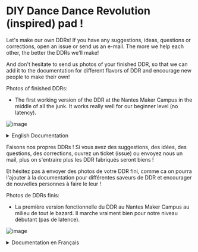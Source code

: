 # DIY Dance Dance Revolution (inspired) pad !


Let's make our own DDRs!
If you have any suggestions, ideas, questions or corrections, open an issue or send us an e-mail. The more we help each other, the better the DDRs we'll make!

And don't hesitate to send us photos of your finished DDR, so that we can add it to the documentation for different flavors of DDR and encourage new people to make their own!

Photos of finished DDRs: 

- The first working version of the DDR at the Nantes Maker Campus in the middle of all the junk. It works really well for our beginner level (no latency).

![image](https://github.com/user-attachments/assets/d993d4aa-2651-4f5b-9c55-d98638f8bf16)

<details> <summary>English Documentation</summary>
  
## Game software

To be able to play a DDR game, you need software that serves as the game. The one I used is [itgmania](https://www.itgmania.com/) but [stepmania](https://www.stepmania.com/) should work too. Install the one of your choice and run a game to see if it works properly (by playing with the keyboard's directional arrows).

![image](https://github.com/user-attachments/assets/769ceec6-9dec-42e0-90fe-56b5d476b1ff)

## USB arcade encoder

The most important component is the one that will make the pad (what you're going to step on) communicate with the computer so that it can tell it which arrow to press.
The two easiest options are : 
- a [USB arcade encoder]([https://www.ebay.com/itm/133163133451?itmprp=ck](https://www.ebay.com/itm/133163133451?itmprp=cksum%3A133163133451e007b8d0f3d14994b8030d134ee26497%7Cenc%3AAQAJAAABYMSBbt5JfLmj%252BdlAgetRxKsk9uNZiEHlB3hfttt0hmv1%252BpJoUCdSpe1JVf49yGC5tKtQ3g6HKD95AS2%252Bj%252BzdEev%252BQFVLBEv0%252FCdcgJMGFwLFhJ53WzLi3lqhEgvTYlFP2n6dii0kr%252BCTa3CZ07LoBuz1bIWF0E36UoD6Bg5wn9NHEbrtr8LCCZo7D2G7QFE2tU%252BgmskmJjQcEt38U8n3vZsRhwFqvi0NvXASBtDk8gMZQb%252FFHv2RJref%252FQNDsgRmSpZyfIAhV91ozNZLIXKqzGcR3PxoKrmLGvfoRSCLVMdXhwf4sEn2%252BBliRxkdirfad2y3d5IEWpKMLk3jcst7a8AoqvCRMio0Pu36K2YGqBcKHCFru45UG31HTXr6Y%252BBge0rzwG0aOGLbCa4xCdcnzYUNXazCn4xWNNnpeBtGUwyIvbTjh9hYmUsJvVwIpulV3MTIYWKsHE1bTtU0GPHcWFk%253D%7Campid%3APL_CLK%7Cclp%3A2332490&itmmeta=01HV44EGGQ89AKT6VV3G4BBDRD)), it's a card that's detected as a controller, so it's very easy to use. (the cable option is handy because you can just remove and add players by unplugging the associated cables easily)
- an old keyboard circuit (but we didn't test it)
- an Arduino (but more expensive and we didn't do it)
- a Makey Makey (more expensive and we didn't do it either)
![image](https://github.com/user-attachments/assets/418a8db9-dc3a-419f-a7c2-1c7f5b034cee)
![0](https://github.com/user-attachments/assets/121c5a22-0077-43fb-af21-6da257c28ca6)

The ports on the bottom of the board are easily detected by the software, so there are enough ports for two players! (The software supports both two-pad and two-player game modes).

The USB arcade encoder is plugged directly into the PC via the USB cable. Normally, it will be correctly detected (automatically).
To test whether it's working correctly, launch the software you've chosen, go to the settings in the area for testing detected keys and make two ends of a wire from the same button join together.
It will either display one of the arrows, or it will put text `"key name" (not mapped)`, in which case you'll have to go to the menu to add new keys (it's better to change unmapped keys to avoid getting stuck).
When you change something in the game parameters, exit the parameters using the menu buttons (exit or save and exit), as escape will not save your changes.

![image](https://github.com/user-attachments/assets/6cfe0f48-c5de-4ed0-87d9-98e003e9546c)
![image](https://github.com/user-attachments/assets/1cae8f71-b3ce-4bc9-b902-740c40c8a82d)
![image](https://github.com/user-attachments/assets/6950f926-b35d-4f01-9f01-d6247a45fac9)

# Pad

The purpose of the pad is to detect which arrows the user presses and transmit this information to the USB arcade encoder.
The usb arcade encoder detects its "directional arrow" inputs/buttons as either "key pressed" or "key released".
These two states correspond to whether or not electrical current is flowing between the two input/button wires.
Our aim is therefore to use each of the arrows on our DDR to make the electric current flow when the player has his foot on it, and not otherwise.
It's the same principle as a normal button. We'd also like there to be a minimum latency between the moment the player places his foot on the arrow and the moment the button is detected as being pressed (when the current flows).

The solution we came up with was to separate the plate into two conductive parts, each connected to one of the wires, and to put a conductive material under the player's foot so that he connects the two conductive parts of the plate when he puts his foot on it.
To enable him to press down on the plate in as many places as possible, the separation of the two conductive parts is crenellated, so that whatever the position of his foot, he has both parts under his foot.

![image](https://github.com/user-attachments/assets/10996519-3ac3-458b-b5ed-dbb8aa09ce66)
![image](https://github.com/user-attachments/assets/5145885e-146f-4232-adfa-ec0906b482b8)
![image](https://github.com/user-attachments/assets/4c3dd4a7-a7ff-4d32-8739-816a6ef5a67d)


The conductive material we've chosen is kitchen aluminum glued with varnish-glue to a sheet of agglomerated wood (for laser cutting). Note that only one side of the kitchen aluminum is conductive! We've reinforced the edges of the aluminum with adhesive tape to prevent it from peeling off at the edges.
But with intensive use, the aluminum is in danger of crumbling. We don't yet have a more effective solution to this problem.
One potential solution would be to use thicker aluminum, but cutting it would be much harder and the budget would be higher too.

To connect the USB encoder wire to the plate, we soldered the wire to copper tape, then taped the conductive part of the copper tape to the aluminum.
Because aluminum doesn't adhere to solder. This solution was rather simple and functional.
Its drawbacks are that you have to buy copper tape and that the copper tape tears.
At Nantes Maker Campus 2024, people got their feet caught in the wires, so the tape sometimes tore.

The solution we chose for the conductive material under the player's foot was to make a strip of cardboard that could be hooked to a foot with desoldering braid wrapped around it.
The solution was practical in that it could be adapted to different foot sizes (which worked very well at the Nantes Maker Campus 2024).
But after three days of intense DDR the braid started to break, as it's not very well adapted to intensive trampling.
We've replaced it with a wider braid (see photo), but it too will probably break (it did).
So this problem is still with us, and the main flaw in this design at the moment.

Here's the shoe after intensive outdoor use at the Nantes Maker Campus (hence its color):
![0](https://github.com/user-attachments/assets/31332251-a55e-4656-88ec-579c0ba25ddb)

The small cut-outs are oriented towards the player's ankle when the liner is around the foot, so that it adapts better to the shape of the foot and is more comfortable.

## Songs

Song packs can be found on the Internet, for example on (according to reddit): https://www.stepmaniaonline.net/ https://zenius-i-vanisher.com/v5.2/simfiles.php?category=simfiles https://docs.google.com/spreadsheets/d/1F1IURV1UAYiICTLhAOKIJfwUN1iG12ZOufHZuDKiP48/htmlview
The software is rather capricious when it comes to song packs. You have to unzip them into the game's Songs folder and make sure that no song folder is directly in Songs.
They must all be in a pack (a folder), which in turn must be in Songs.

That's it for the DDR, if we've forgotten any info, or you've got any problems, let us know! (open an issue here: https://github.com/Eliyaan/DDR-documentation/issues by clicking on the green button, or send us an e-mail)

Thank you for your interest in our project, and we hope it has inspired you to do your own!
</details>






Faisons nos propres DDRs !
Si vous avez des suggestions, des idées, des questions, des corrections, ouvrez un ticket (issue) ou envoyez nous un mail, plus on s'entraire plus les DDR fabriqués seront biens !

Et hésitez pas à envoyer des photos de votre DDR fini, comme ca on pourra l'ajouter à la documentation pour différentes saveurs de DDR et encourager de nouvelles personnes à faire le leur !

Photos de DDRs finis: 

- La première version fonctionnelle du DDR au Nantes Maker Campus au milieu de tout le bazard. Il marche vraiment bien pour notre niveau débutant (pas de latence).

![image](https://github.com/user-attachments/assets/d993d4aa-2651-4f5b-9c55-d98638f8bf16)

<details> <summary>Documentation en Français</summary>
  
## Logiciel du jeu

Pour pouvoir jouer à un jeu de DDR, il faut un logiciel qui sert de jeu. Celui que j'ai utilisé est [itgmania](https://www.itgmania.com/) mais [stepmania](https://www.stepmania.com/) devrait marcher aussi. Installez celui de votre choix et lancez une partie pour tester si ca fonctionne correctement (en jouant avec les fleches directionnelles du clavier).

![image](https://github.com/user-attachments/assets/769ceec6-9dec-42e0-90fe-56b5d476b1ff)

## USB arcade encoder

Le composant le plus important est celui qui va faire communiquer le pad (ce sur quoi on va marcher) avec l'ordinateur pour qu'il puisse lui dire sur quelle fleche on appuie.
Les deux options les plus faciles sont : 
- un [USB arcade encoder](https://www.ebay.com/itm/133163133451?itmprp=cksum%3A133163133451e007b8d0f3d14994b8030d134ee26497%7Cenc%3AAQAJAAABYMSBbt5JfLmj%252BdlAgetRxKsk9uNZiEHlB3hfttt0hmv1%252BpJoUCdSpe1JVf49yGC5tKtQ3g6HKD95AS2%252Bj%252BzdEev%252BQFVLBEv0%252FCdcgJMGFwLFhJ53WzLi3lqhEgvTYlFP2n6dii0kr%252BCTa3CZ07LoBuz1bIWF0E36UoD6Bg5wn9NHEbrtr8LCCZo7D2G7QFE2tU%252BgmskmJjQcEt38U8n3vZsRhwFqvi0NvXASBtDk8gMZQb%252FFHv2RJref%252FQNDsgRmSpZyfIAhV91ozNZLIXKqzGcR3PxoKrmLGvfoRSCLVMdXhwf4sEn2%252BBliRxkdirfad2y3d5IEWpKMLk3jcst7a8AoqvCRMio0Pu36K2YGqBcKHCFru45UG31HTXr6Y%252BBge0rzwG0aOGLbCa4xCdcnzYUNXazCn4xWNNnpeBtGUwyIvbTjh9hYmUsJvVwIpulV3MTIYWKsHE1bTtU0GPHcWFk%253D%7Campid%3APL_CLK%7Cclp%3A2332490&itmmeta=01HV44EGGQ89AKT6VV3G4BBDRD), une carte qui est détectée comme une manette donc c'est très facile à gérer. (l'option avec les cables est pratique car on peut juste enlever et ajouter des joueurs en débranchant les cables associés facilement)
- un vieux circuit électronique de clavier (mais on n'a pas testé)
- une Arduino (mais plus cher et on ne l'a pas fait)
- un Makey Makey (plus cher et on ne l'a pas fait non plus)

![image](https://github.com/user-attachments/assets/418a8db9-dc3a-419f-a7c2-1c7f5b034cee)
![0](https://github.com/user-attachments/assets/121c5a22-0077-43fb-af21-6da257c28ca6)

Les ports du bas de la carte sont facilement détectés par les logiciels, donc il y a suffisament de ports pour pouvoir jouer à deux ! (les logiciels supportent le jeu à deux pad et le jeu à deux joueurs)

L'USB arcade encoder se branche avec le cable USB sur le PC directement. Normalement il sera correctement détecté (automatiquement).
Pour tester si il fonctionne correctement, lancez le logiciel choisi, allez dans les paramètres dans l'endroit pour tester les touches détectées et faites se joindre deux bouts d'un fil d'un même bouton.
Il affichera soit une des flèches soit il mettra du texte `"nom de la touche" (not mapped)` et dans ce cas là il faudra aller dans le menu pour ajouter des nouvelles touches (il vaut mieux changer les cases vides pour éviter d'être coincé).
Quand vous changez quelque chose dans les parametres du jeu, sortez des parametres avec les boutons des menus (bouton exit ou save and exit) car faire échap ne sauvegardera pas vos changements.

![image](https://github.com/user-attachments/assets/6cfe0f48-c5de-4ed0-87d9-98e003e9546c)
![image](https://github.com/user-attachments/assets/1cae8f71-b3ce-4bc9-b902-740c40c8a82d)
![image](https://github.com/user-attachments/assets/6950f926-b35d-4f01-9f01-d6247a45fac9)

# Pad

Le but du pad est de détecter sur quelles flèches l'utilisateur appuie et transmettre cette info à l'USB arcade encoder.
L'usb arcade encoder détecte ses entrées/boutons "flèches directionnelles" soit en "touche appuyée" soit en "touche lachée".
Ces deux états correspondent à se le courant électrique passe entre les deux fils de l'entrée/bouton ou pas.
Notre but est donc qu'avec chacune des flèches de notre DDR on fasse passer le courant électrique quand le joueur a le pieds dessus et pas sinon.
C'est le même principe qu'un bouton normal. On voudrait aussi qu'il y ait un minimum de latence entre le moment où le joueur pose son pied sur la flèche et le moment où le bouton est détecté comme appuyé (quand le courant passe).

La solution que l'on a trouvé était de séparer la plaque en deux partie conductrices connectées chacun à un des fils et de mettre un matériau conducteur sous le pied du joueur pour qu'il connecte les deux parties conductrices de la plaque quand il met le pied dessus.
Pour qu'il puisse appuyer à un maximum d'endroit sur la plaque, la séparation des deux parties conductrices est en forme de créneaux pour que peu importe la position du pied, il y ai les deux parties sous son pied.

![image](https://github.com/user-attachments/assets/10996519-3ac3-458b-b5ed-dbb8aa09ce66)
![image](https://github.com/user-attachments/assets/5145885e-146f-4232-adfa-ec0906b482b8)
![image](https://github.com/user-attachments/assets/4c3dd4a7-a7ff-4d32-8739-816a6ef5a67d)


Le matériau conducteur que l'on avait choisi est de l'aluminium de cuisine collé au vernis-colle sur une plaque de bois agloméré (pour découpe laser). Attention une seule des faces des l'aluminium de cuisine est conductrice ! On a renforcé les bords de l'aluminum en collant du scotch dessus pour éviter qu'il s'arrache/se décolle par les bords. 
Mais à force d'utilisation intensive l'aluminium risque de s'effritter. Nous n'avons pas encore de solution plus efficace pour ce problème. 
Une solution potentielle serait de mettre de l'aluminium plus épais mais le découper serait bien plus dur et le budjet serait plus important aussi.

Pour relier le fil de l'USB encoder à la plaque, on avait soudé le fil sur du scotch cuivre puis scotché la partie conductrice du scotch cuivre sur l'aluminium.
Car l'aluminium n'adhère pas aux soudure. Cette solution était plutot simple et fonctionnelle.
Ses défauts sont de devoir acheter du scotch cuivre et que le scotch cuivre se déchire.
Au Nantes Maker Campus 2024, les gens se prennaient les pieds dans les fils donc il est arrivé que le scotch se déchire.

La solution que l'on avait choisi pour le matériau conducteur sous le pied du joueur était de faire une bande de carton accrochable à un pied avec de la tresse à déssouder enroulée dessus.
La solution était pratique pour pouvoir s'adapter à différentes tailles de pieds (ce qui a très bien marché au Nantes Maker Campus 2024).
Mais après trois jours de DDR intenses la tresse a commencé à se rompre car elle est peu adaptée à un piétinage intensif.
On l'a changé par une tresse plus large (voir photo) mais elle va sans doute rompre aussi (elle s'est rompue).
Donc ce problème est toujours actuel et la faille principale de ce design actuellement.

Voici le chausson après l'avoir utilisé intensément en extérieur au Nantes Maker Campus (d'où sa couleur):
![0](https://github.com/user-attachments/assets/31332251-a55e-4656-88ec-579c0ba25ddb)


Les petites découpes sont orientées vers la cheville du joueur quand il a le chausson autour du pied pour qu'il s'adapte mieux à la forme du pied et qu'il soit plus agréable.

## Les chansons

Les packs de chansons se trouvent sur internet, par exemple sur (d'après reddit): https://www.stepmaniaonline.net/ https://zenius-i-vanisher.com/v5.2/simfiles.php?category=simfiles https://docs.google.com/spreadsheets/d/1F1IURV1UAYiICTLhAOKIJfwUN1iG12ZOufHZuDKiP48/htmlview
Les logiciels sont assez capricieux pour les packs de chansons. Il faut les dézipper dans le dossier Songs du jeu et bien veiller à ce qu'aucun dossier de chanson ne soit directement dans Songs.
Il faut qu'ils soient tous dans un pack (un dossier) qui lui doit être dans Songs.

Voilà pour le DDR, si on a oublié des infos, où que vous avez des problèmes dites le nous! (ouvrez un ticket ici: https://github.com/Eliyaan/DDR-documentation/issues en cliquant sur le bouton vert, ou envoyez nous un mail)

Merci pour votre intérêt au projet, en espérant qu'il vous aura inspiré et donné envie de faire le votre !
<details>
